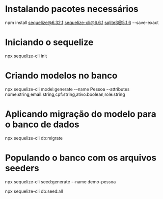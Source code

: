 # Instalando pacotes necessários

npm install sequelize@6.32.1 sequelize-cli@6.6.1 sqlite3@5.1.6 --save-exact 

# Iniciando o sequelize

npx sequelize-cli init

# Criando modelos no banco

npx sequelize-cli model:generate --name Pessoa --attributes nome:string,email:string,cpf:string,ativo:boolean,role:string

# Aplicando migração do modelo para o banco de dados

npx sequelize-cli db:migrate

# Populando o banco com os arquivos seeders

npx sequelize-cli seed:generate --name demo-pessoa

npx sequelize-cli db:seed:all
